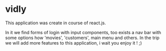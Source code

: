 # vidly
This application was create in course of react.js.

In it we find forms of login with input components, too exists a nav bar with some options how 'movies', 'customers', main menu and others.
In the trip we will add more features to this application, i wait you enjoy it ! ;)
